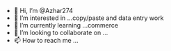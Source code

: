 - 👋 Hi, I’m @Azhar274
- 👀 I’m interested in ...copy/paste and data entry work
- 🌱 I’m currently learning ...commerce
- 💞️ I’m looking to collaborate on ...
- 📫 How to reach me ...

<!---
Azhar274/Azhar274 is a ✨ special ✨ repository because its `README.md` (this file) appears on your GitHub profile.
You can click the Preview link to take a look at your changes.
--->
